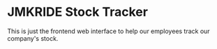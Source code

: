 # JMKRIDE Stock Tracker

This is just the frontend web interface to help 
our employees track our company's stock.
